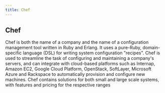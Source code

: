 ```yaml
---
title: Chef
---
```


## Chef

Chef is both the name of a company and the name of a configuration management tool written in Ruby and Erlang. It uses a pure-Ruby, domain-specific language (DSL) for writing system configuration "recipes". Chef is used to streamline the task of configuring and maintaining a company's servers, and can integrate with cloud-based platforms such as Internap, Amazon EC2, Google Cloud Platform, OpenStack, SoftLayer, Microsoft Azure and Rackspace to automatically provision and configure new machines. Chef contains solutions for both small and large scale systems, with features and pricing for the respective ranges

